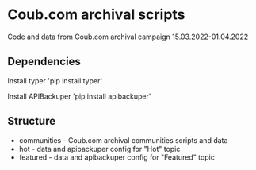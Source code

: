 # Coub.com archival scripts

Code and data from Coub.com archival campaign 15.03.2022-01.04.2022

## Dependencies

Install typer 'pip install typer'

Install APIBackuper 'pip install apibackuper'

## Structure

* communities - Coub.com archival communities scripts and data
* hot - data and apibackuper config for "Hot" topic
* featured - data and apibackuper config for "Featured" topic

